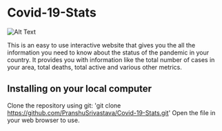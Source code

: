 # Covid-19-Stats
![Alt Text](https://media.giphy.com/media/3og0IQNdf4XOVM7VXG/giphy.gif)

This is an easy to use interactive website that gives you the all the information you need to know about the status of the pandemic in your country.
It provides you with information like the total number of cases in your area, total deaths, total active and various other metrics.
## Installing on your local computer
Clone the repository using git:
'git clone https://github.com/PranshuSrivastava/Covid-19-Stats.git'
Open the file in your web browser to use.
